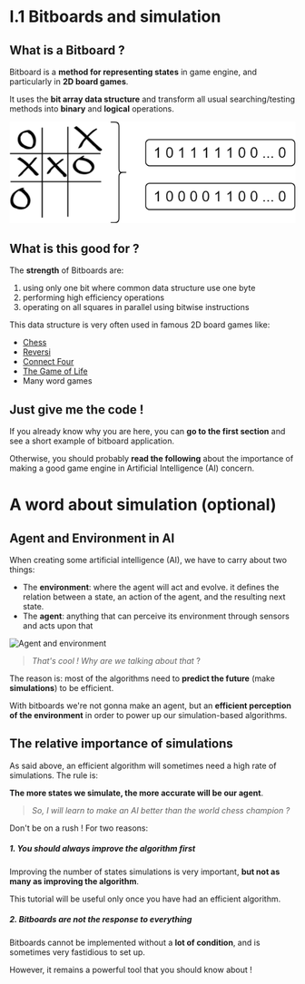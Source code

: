 # I.1 Bitboards and simulation

## What is a Bitboard ?

Bitboard is a **method for representing states** in game engine, and particularly in **2D board games**.

It uses the **bit array data structure** and transform all usual searching/testing methods into **binary** and **logical** operations.

![Banner](markdowns/banner.png)

## What is this good for ?

The **strength** of Bitboards are:
1. using only one bit where common data structure use one byte
2. performing high efficiency operations
3. operating on all squares in parallel using bitwise instructions

This data structure is very often used in famous 2D board games like:
* [Chess](https://en.wikipedia.org/wiki/Chess)
* [Reversi](https://en.wikipedia.org/wiki/Reversi)
* [Connect Four](https://en.wikipedia.org/wiki/Connect_Four)
* [The Game of Life](https://en.wikipedia.org/wiki/Conway%27s_Game_of_Life)
* Many word games

## Just give me the code !

If you already know why you are here, you can **go to the first section** and see a short example of bitboard application.

Otherwise, you should probably **read the following** about the importance of making a good game engine in Artificial Intelligence (AI) concern.

# A word about simulation (optional)

## Agent and Environment in AI

When creating some artificial intelligence (AI), we have to carry about two things:
* The **environment**: where the agent will act and evolve. it defines the relation between a state, an action of the agent, and the resulting next state.
* The **agent**: anything that can perceive its environment through sensors and acts upon that

![Agent and environment](http://cs-alb-pc3.massey.ac.nz/notes/59302/fig02.01.gif)

> _That's cool ! Why are we talking about that_ ?

The reason is: most of the algorithms need to **predict the future** (make **simulations**) to be efficient.

With bitboards we're not gonna make an agent, but an **efficient perception of the environment** in order to power up our simulation-based algorithms.

## The relative importance of simulations

As said above, an efficient algorithm will sometimes need a high rate of simulations. The rule is:

**The more states we simulate, the more accurate will be our agent**.

> _So, I will learn to make an AI better than the world chess champion ?_

Don't be on a rush ! For two reasons:

##### 1. You should always **improve the algorithm first**

Improving the number of states simulations is very important, **but not as many as improving the algorithm**.

This tutorial will be useful only once you have had an efficient algorithm.

##### 2. Bitboards are **not the response to everything**

Bitboards cannot be implemented without a **lot of condition**, and is sometimes very fastidious to set up.

However, it remains a powerful tool that you should know about !
